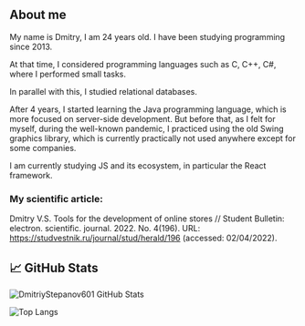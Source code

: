 ## About me

My name is Dmitry, I am 24 years old. I have been studying programming since 2013. 

At that time, I considered programming languages such as C, C++, C#, where I performed small tasks. 

In parallel with this, I studied relational databases. 

After 4 years, I started learning the Java programming language, which is more focused on server-side development. 
But before that, as I felt for myself, during the well-known pandemic, I practiced using the old Swing graphics library, 
which is currently practically not used anywhere except for some companies. 

I am currently studying JS and its ecosystem, in particular the React framework.

### My scientific article: 
Dmitry V.S. Tools for the development of online stores // Student Bulletin: electron. scientific. journal. 2022. No. 4(196). URL: https://studvestnik.ru/journal/stud/herald/196 (accessed: 02/04/2022).

## 📈 GitHub Stats

![DmitriyStepanov601 GitHub Stats](https://github-readme-stats.vercel.app/api?username=DmitriyStepanov601&count_private=true&hide=contribs&show_icons=true&theme=radical)

![Top Langs](https://github-readme-stats.vercel.app/api/top-langs/?username=DmitriyStepanov601&count_private=true&hide=tsql&langs_count=7&theme=radical&layout=compact)

